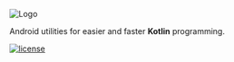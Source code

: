 ![Logo](https://raw.githubusercontent.com/costular/android-kotlin-utils/master/files/img/logo.png)

Android utilities for easier and faster **Kotlin** programming.

[![license](https://camo.githubusercontent.com/8f54547853cfad57acfc8e06e6008cc296cda34d/68747470733a2f2f696d672e736869656c64732e696f2f62616467652f6c6963656e73652d417061636865253230322d626c75652e737667)](https://github.com/costular/android-kotlin-utils/LICENSE)
